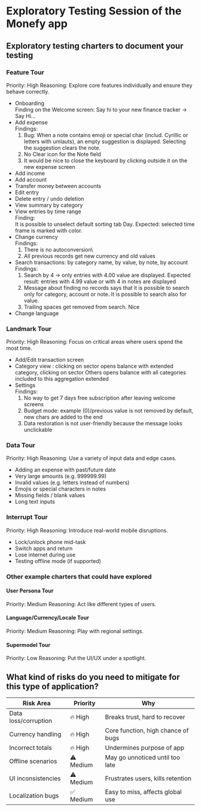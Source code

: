 # Exploratory Testing Session of the Monefy app

## Exploratory testing charters to document your testing

### Feature Tour

Priority: High
Reasoning: Explore core features individually and ensure they behave correctly.

- Onboarding \
   Finding on the Welcome screen: Say hi to your new finance tracker -> Say Hi...
- Add expense \
   Findings:
  1. Bug: When a note contains emoji or special char (includ. Cyrillic or letters with umlauts), an empty suggestion is displayed. Selecting the suggestion clears the note.
  1. No Clear icon for the Note field
  1. It would be nice to close the keyboard by clicking outside it on the new expense screen
- Add income
- Add account
- Transfer money between accounts
- Edit entry
- Delete entry / undo deletion
- View summary by category
- View entries by time range \
  Finding: \
  It is possible to unselect default sorting tab Day. Expected: selected time frame is marked with color.
- Change currency \
  Findings:
  1. There is no autoconversion\
  1. All previous records get new currency and old values
- Search transactions: by category name, by value, by note, by account \
  Findings:
  1. Search by 4 -> only entries with 4.00 value are displayed. Expected result: entries with 4.99 value or with 4 in notes are displayed
  1. Message about finding no records says that it is possible to search only for category, account or note. It is possible to search also for value.
  1. Trailing spaces get removed from search. Nice
- Change language

### Landmark Tour

Priority: High
Reasoning: Focus on critical areas where users spend the most time.

- Add/Edit transaction screen
- Category view : clicking on sector opens balance with extended category, clicking on sector Others opens balance with all categories included to this aggregation extended
- Settings \
  Findings:
  1. No way to get 7 days free subscription after leaving welcome screens
  1. Budget mode: example (0)/previous value is not removed by default, new chars are added to the end
  1. Data restoration is not user-friendly because the message looks unclickable

### Data Tour

Priority: High
Reasoning: Use a variety of input data and edge cases.

- Adding an expense with past/future date
- Very large amounts (e.g. 999999.99)
- Invalid values (e.g. letters instead of numbers)
- Emojis or special characters in notes
- Missing fields / blank values
- Long text inputs

### Interrupt Tour

Priority: High
Reasoning: Introduce real-world mobile disruptions.

- Lock/unlock phone mid-task
- Switch apps and return
- Lose internet during use
- Testing offline mode (if supported)

### Other example charters that could have explored

#### User Persona Tour

Priority: Medium
Reasoning: Act like different types of users.

#### Language/Currency/Locale Tour

Priority: Medium
Reasoning: Play with regional settings.

#### Supermodel Tour

Priority: Low
Reasoning: Put the UI/UX under a spotlight.

## What kind of risks do you need to mitigate for this type of application?

| Risk Area            | Priority  | Why                                |
| -------------------- | --------- | ---------------------------------- |
| Data loss/corruption | 🔥 High   | Breaks trust, hard to recover      |
| Currency handling    | 🔥 High   | Core function, high chance of bugs |
| Incorrect totals     | 🔥 High   | Undermines purpose of app          |
| Offline scenarios    | ⚠️ Medium | May go unnoticed until too late    |
| UI inconsistencies   | ⚠️ Medium | Frustrates users, kills retention  |
| Localization bugs    | ✅ Medium | Easy to miss, affects global use   |
